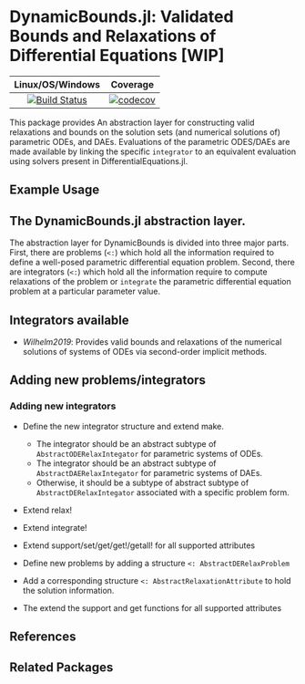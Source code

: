 # DynamicBounds.jl: Validated Bounds and Relaxations of Differential Equations [WIP]

| **Linux/OS/Windows**                                                                     | **Coverage**                                             |                       
|:--------------------------------------------------------------------------------:|:-------------------------------------------------------:|
| [![Build Status](https://github.com/PSORLab/DynamicBounds.jl/workflows/CI/badge.svg?branch=master)](https://github.com/PSORLab/DynamicBounds.jl/actions?query=workflow%3ACI) | [![codecov](https://codecov.io/gh/PSORLab/DynamicBounds.jl/branch/master/graph/badge.svg)](https://codecov.io/gh/PSORLab/DynamicBounds.jl) |    

This package provides
An abstraction layer for constructing valid relaxations
and bounds on the solution sets (and numerical solutions of) parametric ODEs,
and DAEs. Evaluations of the parametric ODES/DAEs are made available by linking
the specific `integrator` to an equivalent evaluation using solvers present in
DifferentialEquations.jl.

## Example Usage

## The DynamicBounds.jl abstraction layer.

The abstraction layer for DynamicBounds is divided into three major parts. First, there are problems (`<:`) which hold all the information required to define a well-posed parametric differential equation problem. Second, there are integrators (`<:`) which hold all the information require to compute relaxations of the problem or `integrate` the parametric differential equation problem at a particular parameter value.

## Integrators available

- *Wilhelm2019*: Provides valid bounds and relaxations of the numerical solutions of systems of ODEs via second-order implicit methods.

## Adding new problems/integrators
### Adding new integrators

- Define the new integrator structure and extend make.
  - The integrator should be an abstract subtype of `AbstractODERelaxIntegator` for parametric systems of ODEs.
  - The integrator should be an abstract subtype of `AbstractDAERelaxIntegator` for parametric systems of DAEs.
  - Otherwise, it should be a subtype of abstract subtype of `AbstractDERelaxIntegator` associated with a specific problem form.
- Extend relax!
- Extend integrate!
- Extend support/set/get/get!/getall! for all supported attributes

- Define new problems by adding a structure `<: AbstractDERelaxProblem`
- Add a corresponding structure `<: AbstractRelaxationAttribute` to hold the solution information.
- The extend the support and get functions for all supported attributes

## References

## Related Packages
